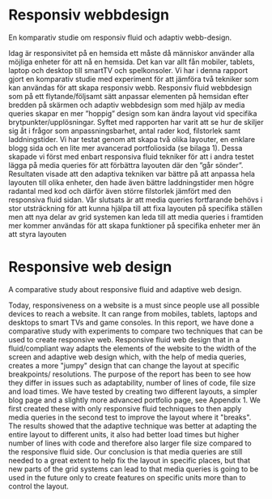 # Responsiv webbdesign
En komparativ studie om responsiv fluid och adaptiv webb-design.

Idag är responsivitet på en hemsida ett måste då människor använder alla möjliga enheter för att nå en hemsida. Det kan var allt fån mobiler, tablets, laptop och desktop till smartTV och spelkonsoler. Vi har i denna rapport gjort en komparativ studie med experiment för att jämföra två tekniker som kan användas för att skapa responsiv webb. Responsiv fluid webbdesign som på ett flytande/följsamt sätt anpassar elementen på hemsidan efter bredden på skärmen och adaptiv webbdesign som med hjälp av media queries skapar en mer ”hoppig” design som kan ändra layout vid specifika brytpunkter/upplösningar.  Syftet med rapporten har varit att se hur de skiljer sig åt i frågor som anpassningsbarhet, antal rader kod, filstorlek samt laddningstider. Vi har testat genom att skapa två olika layouter, en enklare blogg sida och en lite mer avancerad portfoliosida (se bilaga 1). Dessa skapade vi först med enbart responsiva fluid tekniker för att i andra testet lägga på media queries för att förbättra layouten där den ”går sönder”. Resultaten visade att den adaptiva tekniken var bättre på att anpassa hela layouten till olika enheter, den hade även bättre laddningstider men högre radantal med kod och därför även större filstorlek jämfört med den responsiva fluid sidan. Vår slutsats är att media queries fortfarande behövs i stor utsträckning för att kunna hjälpa till att fixa layouten på specifika ställen men att nya delar av grid systemen kan leda till att media queries i framtiden mer kommer användas för att skapa funktioner på specifika enheter mer än att styra layouten

# Responsive web design
A comparative study about responsive fluid and adaptive web design.

Today, responsiveness on a website is a must since people use all possible devices to reach a website. It can range from mobiles, tablets, laptops and desktops to smart TVs and game consoles. In this report, we have done a comparative study with experiments to compare two techniques that can be used to create responsive web. Responsive fluid web design that in a fluid/compliant way adapts the elements of the website to the width of the screen and adaptive web design which, with the help of media queries, creates a more "jumpy" design that can change the layout at specific breakpoints/ resolutions. The purpose of the report has been to see how they differ in issues such as adaptability, number of lines of code, file size and load times. We have tested by creating two different layouts, a simpler blog page and a slightly more advanced portfolio page, see Appendix 1. We first created these with only responsive fluid techniques to then apply media queries in the second test to improve the layout where it "breaks". The results showed that the adaptive technique was better at adapting the entire layout to different units, it also had better load times but higher number of lines with code and therefore also larger file size compared to the responsive fluid side. Our conclusion is that media queries are still needed to a great extent to help fix the layout in specific places, but that new parts of the grid systems can lead to that media queries is going to be used in the future only to create features on specific units more than to control the layout.
